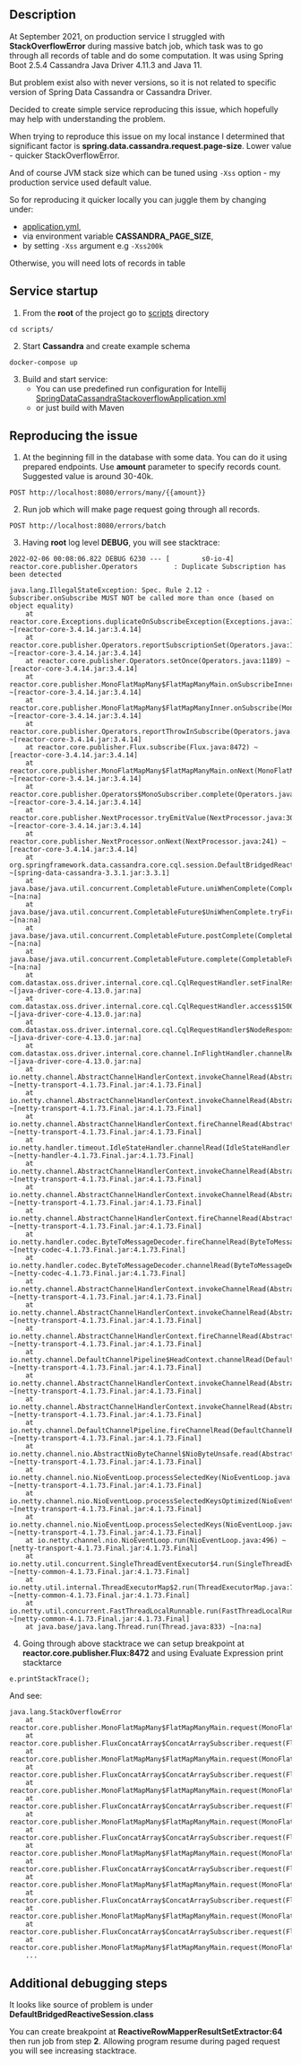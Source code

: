 ## Description
At September 2021, on production service I struggled with **StackOverflowError** during massive batch job, which task was to go through all records of table and do some computation.
It was using Spring Boot 2.5.4 Cassandra Java Driver 4.11.3 and Java 11.

But problem exist also with never versions, so it is not related to specific version of Spring Data Cassandra or Cassandra Driver.

Decided to create simple service reproducing this issue, which hopefully may help with understanding the problem.

When trying to reproduce this issue on my local instance I determined that significant factor is  **spring.data.cassandra.request.page-size**. Lower value - quicker StackOverflowError.

And of course JVM stack size which can be tuned using `-Xss` option - my production service used default value.

So for reproducing it quicker locally you can juggle them by changing under:
   - [application.yml](/src/main/resources/application.yml),
   - via environment variable **CASSANDRA_PAGE_SIZE**,
   - by setting `-Xss` argument e.g `-Xss200k`

Otherwise, you will need lots of records in table

## Service startup
1. From the **root** of the project go to [scripts](./scripts) directory

``` 
cd scripts/
```

2. Start **Cassandra** and create example schema
```
docker-compose up
```

3. Build and start service:
   - You can use predefined run configuration for Intellij [SpringDataCassandraStackoverflowApplication.xml](./.run/SpringDataCassandraStackoverflowApplication.run.xml)
   - or just build with Maven

## Reproducing the issue
1. At the beginning fill in the database with some data. You can do it using prepared endpoints.
Use **amount** parameter to specify records count. Suggested value is around 30-40k.
```
POST http://localhost:8080/errors/many/{{amount}}
```

2. Run job which will make page request going through all records.
```
POST http://localhost:8080/errors/batch
```

3. Having **root** log level **DEBUG**, you will see stacktrace:
```
2022-02-06 00:08:06.822 DEBUG 6230 --- [        s0-io-4] reactor.core.publisher.Operators         : Duplicate Subscription has been detected

java.lang.IllegalStateException: Spec. Rule 2.12 - Subscriber.onSubscribe MUST NOT be called more than once (based on object equality)
	at reactor.core.Exceptions.duplicateOnSubscribeException(Exceptions.java:180) ~[reactor-core-3.4.14.jar:3.4.14]
	at reactor.core.publisher.Operators.reportSubscriptionSet(Operators.java:1084) ~[reactor-core-3.4.14.jar:3.4.14]
	at reactor.core.publisher.Operators.setOnce(Operators.java:1189) ~[reactor-core-3.4.14.jar:3.4.14]
	at reactor.core.publisher.MonoFlatMapMany$FlatMapManyMain.onSubscribeInner(MonoFlatMapMany.java:146) ~[reactor-core-3.4.14.jar:3.4.14]
	at reactor.core.publisher.MonoFlatMapMany$FlatMapManyInner.onSubscribe(MonoFlatMapMany.java:245) ~[reactor-core-3.4.14.jar:3.4.14]
	at reactor.core.publisher.Operators.reportThrowInSubscribe(Operators.java:226) ~[reactor-core-3.4.14.jar:3.4.14]
	at reactor.core.publisher.Flux.subscribe(Flux.java:8472) ~[reactor-core-3.4.14.jar:3.4.14]
	at reactor.core.publisher.MonoFlatMapMany$FlatMapManyMain.onNext(MonoFlatMapMany.java:195) ~[reactor-core-3.4.14.jar:3.4.14]
	at reactor.core.publisher.Operators$MonoSubscriber.complete(Operators.java:1816) ~[reactor-core-3.4.14.jar:3.4.14]
	at reactor.core.publisher.NextProcessor.tryEmitValue(NextProcessor.java:301) ~[reactor-core-3.4.14.jar:3.4.14]
	at reactor.core.publisher.NextProcessor.onNext(NextProcessor.java:241) ~[reactor-core-3.4.14.jar:3.4.14]
	at org.springframework.data.cassandra.core.cql.session.DefaultBridgedReactiveSession$DefaultReactiveResultSet.lambda$fetchMore$2(DefaultBridgedReactiveSession.java:306) ~[spring-data-cassandra-3.3.1.jar:3.3.1]
	at java.base/java.util.concurrent.CompletableFuture.uniWhenComplete(CompletableFuture.java:863) ~[na:na]
	at java.base/java.util.concurrent.CompletableFuture$UniWhenComplete.tryFire(CompletableFuture.java:841) ~[na:na]
	at java.base/java.util.concurrent.CompletableFuture.postComplete(CompletableFuture.java:510) ~[na:na]
	at java.base/java.util.concurrent.CompletableFuture.complete(CompletableFuture.java:2147) ~[na:na]
	at com.datastax.oss.driver.internal.core.cql.CqlRequestHandler.setFinalResult(CqlRequestHandler.java:321) ~[java-driver-core-4.13.0.jar:na]
	at com.datastax.oss.driver.internal.core.cql.CqlRequestHandler.access$1500(CqlRequestHandler.java:94) ~[java-driver-core-4.13.0.jar:na]
	at com.datastax.oss.driver.internal.core.cql.CqlRequestHandler$NodeResponseCallback.onResponse(CqlRequestHandler.java:652) ~[java-driver-core-4.13.0.jar:na]
	at com.datastax.oss.driver.internal.core.channel.InFlightHandler.channelRead(InFlightHandler.java:257) ~[java-driver-core-4.13.0.jar:na]
	at io.netty.channel.AbstractChannelHandlerContext.invokeChannelRead(AbstractChannelHandlerContext.java:379) ~[netty-transport-4.1.73.Final.jar:4.1.73.Final]
	at io.netty.channel.AbstractChannelHandlerContext.invokeChannelRead(AbstractChannelHandlerContext.java:365) ~[netty-transport-4.1.73.Final.jar:4.1.73.Final]
	at io.netty.channel.AbstractChannelHandlerContext.fireChannelRead(AbstractChannelHandlerContext.java:357) ~[netty-transport-4.1.73.Final.jar:4.1.73.Final]
	at io.netty.handler.timeout.IdleStateHandler.channelRead(IdleStateHandler.java:286) ~[netty-handler-4.1.73.Final.jar:4.1.73.Final]
	at io.netty.channel.AbstractChannelHandlerContext.invokeChannelRead(AbstractChannelHandlerContext.java:379) ~[netty-transport-4.1.73.Final.jar:4.1.73.Final]
	at io.netty.channel.AbstractChannelHandlerContext.invokeChannelRead(AbstractChannelHandlerContext.java:365) ~[netty-transport-4.1.73.Final.jar:4.1.73.Final]
	at io.netty.channel.AbstractChannelHandlerContext.fireChannelRead(AbstractChannelHandlerContext.java:357) ~[netty-transport-4.1.73.Final.jar:4.1.73.Final]
	at io.netty.handler.codec.ByteToMessageDecoder.fireChannelRead(ByteToMessageDecoder.java:327) ~[netty-codec-4.1.73.Final.jar:4.1.73.Final]
	at io.netty.handler.codec.ByteToMessageDecoder.channelRead(ByteToMessageDecoder.java:299) ~[netty-codec-4.1.73.Final.jar:4.1.73.Final]
	at io.netty.channel.AbstractChannelHandlerContext.invokeChannelRead(AbstractChannelHandlerContext.java:379) ~[netty-transport-4.1.73.Final.jar:4.1.73.Final]
	at io.netty.channel.AbstractChannelHandlerContext.invokeChannelRead(AbstractChannelHandlerContext.java:365) ~[netty-transport-4.1.73.Final.jar:4.1.73.Final]
	at io.netty.channel.AbstractChannelHandlerContext.fireChannelRead(AbstractChannelHandlerContext.java:357) ~[netty-transport-4.1.73.Final.jar:4.1.73.Final]
	at io.netty.channel.DefaultChannelPipeline$HeadContext.channelRead(DefaultChannelPipeline.java:1410) ~[netty-transport-4.1.73.Final.jar:4.1.73.Final]
	at io.netty.channel.AbstractChannelHandlerContext.invokeChannelRead(AbstractChannelHandlerContext.java:379) ~[netty-transport-4.1.73.Final.jar:4.1.73.Final]
	at io.netty.channel.AbstractChannelHandlerContext.invokeChannelRead(AbstractChannelHandlerContext.java:365) ~[netty-transport-4.1.73.Final.jar:4.1.73.Final]
	at io.netty.channel.DefaultChannelPipeline.fireChannelRead(DefaultChannelPipeline.java:919) ~[netty-transport-4.1.73.Final.jar:4.1.73.Final]
	at io.netty.channel.nio.AbstractNioByteChannel$NioByteUnsafe.read(AbstractNioByteChannel.java:166) ~[netty-transport-4.1.73.Final.jar:4.1.73.Final]
	at io.netty.channel.nio.NioEventLoop.processSelectedKey(NioEventLoop.java:722) ~[netty-transport-4.1.73.Final.jar:4.1.73.Final]
	at io.netty.channel.nio.NioEventLoop.processSelectedKeysOptimized(NioEventLoop.java:658) ~[netty-transport-4.1.73.Final.jar:4.1.73.Final]
	at io.netty.channel.nio.NioEventLoop.processSelectedKeys(NioEventLoop.java:584) ~[netty-transport-4.1.73.Final.jar:4.1.73.Final]
	at io.netty.channel.nio.NioEventLoop.run(NioEventLoop.java:496) ~[netty-transport-4.1.73.Final.jar:4.1.73.Final]
	at io.netty.util.concurrent.SingleThreadEventExecutor$4.run(SingleThreadEventExecutor.java:986) ~[netty-common-4.1.73.Final.jar:4.1.73.Final]
	at io.netty.util.internal.ThreadExecutorMap$2.run(ThreadExecutorMap.java:74) ~[netty-common-4.1.73.Final.jar:4.1.73.Final]
	at io.netty.util.concurrent.FastThreadLocalRunnable.run(FastThreadLocalRunnable.java:30) ~[netty-common-4.1.73.Final.jar:4.1.73.Final]
	at java.base/java.lang.Thread.run(Thread.java:833) ~[na:na]
```
4. Going through above stacktrace we can setup breakpoint at **reactor.core.publisher.Flux:8472** and using Evaluate Expression print stacktarce
```
e.printStackTrace();
```
And see:
```
java.lang.StackOverflowError
	at reactor.core.publisher.MonoFlatMapMany$FlatMapManyMain.request(MonoFlatMapMany.java:112)
	at reactor.core.publisher.FluxConcatArray$ConcatArraySubscriber.request(FluxConcatArray.java:276)
	at reactor.core.publisher.MonoFlatMapMany$FlatMapManyMain.request(MonoFlatMapMany.java:112)
	at reactor.core.publisher.FluxConcatArray$ConcatArraySubscriber.request(FluxConcatArray.java:276)
	at reactor.core.publisher.MonoFlatMapMany$FlatMapManyMain.request(MonoFlatMapMany.java:112)
	at reactor.core.publisher.FluxConcatArray$ConcatArraySubscriber.request(FluxConcatArray.java:276)
	at reactor.core.publisher.MonoFlatMapMany$FlatMapManyMain.request(MonoFlatMapMany.java:112)
	at reactor.core.publisher.FluxConcatArray$ConcatArraySubscriber.request(FluxConcatArray.java:276)
	at reactor.core.publisher.MonoFlatMapMany$FlatMapManyMain.request(MonoFlatMapMany.java:112)
	at reactor.core.publisher.FluxConcatArray$ConcatArraySubscriber.request(FluxConcatArray.java:276)
	at reactor.core.publisher.MonoFlatMapMany$FlatMapManyMain.request(MonoFlatMapMany.java:112)
	at reactor.core.publisher.FluxConcatArray$ConcatArraySubscriber.request(FluxConcatArray.java:276)
	at reactor.core.publisher.MonoFlatMapMany$FlatMapManyMain.request(MonoFlatMapMany.java:112)
	at reactor.core.publisher.FluxConcatArray$ConcatArraySubscriber.request(FluxConcatArray.java:276)
	at reactor.core.publisher.MonoFlatMapMany$FlatMapManyMain.request(MonoFlatMapMany.java:112)
	...
```

## Additional debugging steps
It looks like source of problem is under **DefaultBridgedReactiveSession.class**

You can create breakpoint at **ReactiveRowMapperResultSetExtractor:64** then run job from step **2**.
Allowing program resume during paged request you will see increasing stacktrace.
